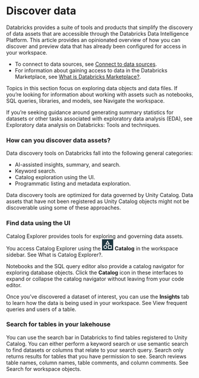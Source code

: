 # Discover data

Databricks provides a suite of tools and products that simplify the discovery of data assets that are accessible through the Databricks Data Intelligence Platform. This article provides an opinionated overview of how you can discover and preview data that has already been configured for access in your workspace.

* To connect to data sources, see [Connect to data sources](broken-reference).
* For information about gaining access to data in the Databricks Marketplace, see [What is Databricks Marketplace?](broken-reference).

Topics in this section focus on exploring data objects and data files. If you’re looking for information about working with assets such as notebooks, SQL queries, libraries, and models, see Navigate the workspace.

If you’re seeking guidance around generating summary statistics for datasets or other tasks associated with exploratory data analysis (EDA), see Exploratory data analysis on Databricks: Tools and techniques.

### How can you discover data assets?

Data discovery tools on Databricks fall into the following general categories:

* AI-assisted insights, summary, and search.
* Keyword search.
* Catalog exploration using the UI.
* Programmatic listing and metadata exploration.

Data discovery tools are optimized for data governed by Unity Catalog. Data assets that have not been registered as Unity Catalog objects might not be discoverable using some of these approaches.

### Find data using the UI

Catalog Explorer provides tools for exploring and governing data assets. You access Catalog Explorer using the ![Catalog icon](<../.gitbook/assets/data icon.png>) **Catalog** in the workspace sidebar. See What is Catalog Explorer?.

Notebooks and the SQL query editor also provide a catalog navigator for exploring database objects. Click the **Catalog** icon in these interfaces to expand or collapse the catalog navigator without leaving from your code editor.

Once you’ve discovered a dataset of interest, you can use the **Insights** tab to learn how the data is being used in your workspace. See View frequent queries and users of a table.

### Search for tables in your lakehouse

You can use the search bar in Databricks to find tables registered to Unity Catalog. You can either perform a keyword search or use semantic search to find datasets or columns that relate to your search query. Search only returns results for tables that you have permission to see. Search reviews table names, column names, table comments, and column comments. See Search for workspace objects.
